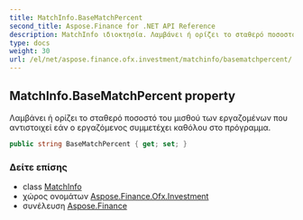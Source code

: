 ```yaml
---
title: MatchInfo.BaseMatchPercent
second_title: Aspose.Finance for .NET API Reference
description: MatchInfo ιδιοκτησία. Λαμβάνει ή ορίζει το σταθερό ποσοστό του μισθού των εργαζομένων που αντιστοιχεί εάν ο εργαζόμενος συμμετέχει καθόλου στο πρόγραμμα.
type: docs
weight: 30
url: /el/net/aspose.finance.ofx.investment/matchinfo/basematchpercent/
---
```

## MatchInfo.BaseMatchPercent property

Λαμβάνει ή ορίζει το σταθερό ποσοστό του μισθού των εργαζομένων που αντιστοιχεί εάν ο εργαζόμενος συμμετέχει καθόλου στο πρόγραμμα.

```csharp
public string BaseMatchPercent { get; set; }
```

### Δείτε επίσης

* class [MatchInfo](../)
* χώρος ονομάτων [Aspose.Finance.Ofx.Investment](../../matchinfo/)
* συνέλευση [Aspose.Finance](../../../)


